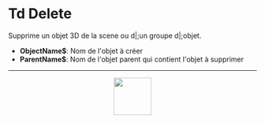# Td Delete
Supprime un objet 3D de la scene ou d|;un groupe d|;objet.
- **ObjectName&dollar;**: Nom de l'objet à créer
- **ParentName&dollar;**: Nom de l'objet parent qui contient l'objet à supprimer
---
<p align="center"><img valign="middle" width="76px" src="https://drive.google.com/uc?export=view&id=1c2KO0LJpvMS9X9CAGV6dOfciR7OWhdKA" /></p>